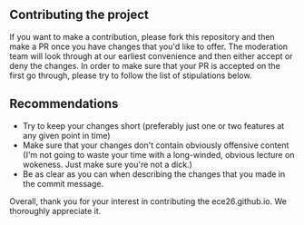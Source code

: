 ## Contributing the project

If you want to make a contribution, please fork this repository and then make a PR once you have changes that you'd like to offer. The moderation team will look through at our earliest convenience and then either accept or deny the changes. In order to make sure that your PR is accepted on the first go through, please try to follow the list of stipulations below.

## Recommendations

- Try to keep your changes short (preferably just one or two features at any given point in time)
- Make sure that your changes don't contain obviously offensive content (I'm not going to waste your time with a long-winded, obvious lecture on wokeness. Just make sure you're not a dick.)
- Be as clear as you can when describing the changes that you made in the commit message. 

Overall, thank you for your interest in contributing the ece26.github.io. We thoroughly appreciate it. 